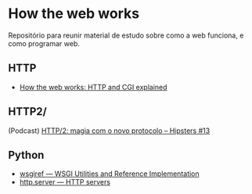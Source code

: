 # How the web works
Repositório para reunir material de estudo sobre como a web funciona, e como programar web.

## HTTP
  - [How the web works: HTTP and CGI explained](http://www.garshol.priv.no/download/text/http-tut.html)
  
## HTTP2/
   (Podcast) [HTTP/2: magia com o novo protocolo – Hipsters #13](http://hipsters.tech/http2-magia-com-o-novo-protocolo/)

## Python
  - [wsgiref — WSGI Utilities and Reference Implementation](https://docs.python.org/3/library/wsgiref.html)
  - [http.server — HTTP servers](https://docs.python.org/3/library/http.server.html)
